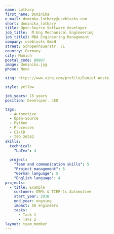 ```yaml
---
name: Lothary
first_name: Dominika
e_mail: dominka.lothary@useblocks.com
short: dominika_lothary
title: Open-Source Software developer
job_title:  M.Eng Mechanical Engineering
job_title2: MBA Engineering Management
company: useblocks GmbH
street: Schopenhauerstr. 71
country: Germany
city: Munich
postal_code: 80807
image: dominika.jpg
phone: None

xing: https://www.xing.com/profile/Daniel_Woste

style: yellow

job_years: 15 years
position: Developer, CEO

tags: 
  - Automotive
  - Open-Source
  - Python
  - Processes
  - CI/CD
  - ISO 26262 
skills:
  technical:
    "LaTex": 4
    
  project:
    "Team and communication skills": 5
    "Project management": 5
    "German language": 5
    "English language": 4
projects:
  - title: Example
    customer: OEMs & TIER-1s Automotive 
    start_year: 2016
    end_year: ongoing
    impact: 50 engineers
    tasks:
      - Task 1
      - Taks 2
layout: team_member
---
```





